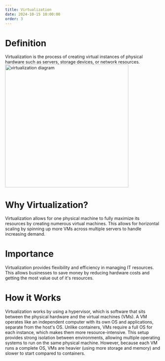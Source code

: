 ```yaml
---
title: Virtualization
date: 2024-10-15 10:00:00
order: 3
---
```

<h1>Definition</h1>
Virtualization is the process of creating virtual instances of physical hardware such as servers, storage devices, or network resources. 

<img src = "/is373hexo/img/virtualization.png" alt="virtualization diagram" width="400"/>
<h1>Why Virtualization?</h1>
Virtualization allows for one physical machine to fully maximize its resources by creating numerous virtual machines. This allows for horizontal scaling by spinning up more VMs across multiple servers to handle increasing demand.

<h1>Importance</h1>
Virtualization provides flexibility and efficiency in managing IT resources. This allows businesses to save money by reducing hardware costs and getting the most value out of it's resources.

<h1>How it Works</h1>
Virtualization works by using a hypervisor, which is software that sits between the physical hardware and the virtual machines (VMs). A VM operates like an independent computer with its own OS and applications, separate from the host's OS. Unlike containers, VMs require a full OS for each instance, which makes them more resource-intensive. This setup provides strong isolation between environments, allowing multiple operating systems to run on the same physical machine. However, because each VM runs a complete OS, VMs are heavier (using more storage and memory) and slower to start compared to containers.
